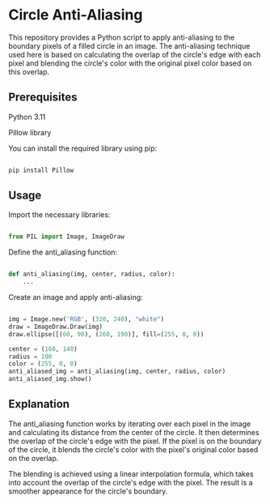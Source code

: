 # Circle Anti-Aliasing

This repository provides a Python script to apply anti-aliasing to the boundary pixels of a filled circle in an image. The anti-aliasing technique used here is based on calculating the overlap of the circle's edge with each pixel and blending the circle's color with the original pixel color based on this overlap.

## Prerequisites
Python 3.11

Pillow library

You can install the required library using pip:

```bash

pip install Pillow
```

## Usage
Import the necessary libraries:
```python

from PIL import Image, ImageDraw
```

Define the anti_aliasing function:
```python

def anti_aliasing(img, center, radius, color):
    ...
```
Create an image and apply anti-aliasing:
```python

img = Image.new('RGB', (320, 240), "white")
draw = ImageDraw.Draw(img)
draw.ellipse([(60, 90), (260, 190)], fill=(255, 0, 0))

center = (160, 140)
radius = 100
color = (255, 0, 0)
anti_aliased_img = anti_aliasing(img, center, radius, color)
anti_aliased_img.show()
```
## Explanation
The anti_aliasing function works by iterating over each pixel in the image and calculating its distance from the center of the circle. It then determines the overlap of the circle's edge with the pixel. If the pixel is on the boundary of the circle, it blends the circle's color with the pixel's original color based on the overlap.

The blending is achieved using a linear interpolation formula, which takes into account the overlap of the circle's edge with the pixel. The result is a smoother appearance for the circle's boundary.



